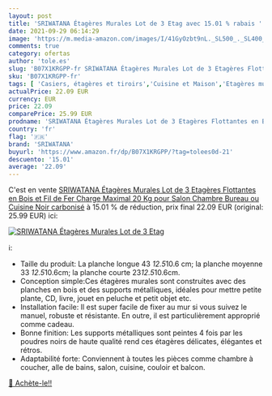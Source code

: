 ```yaml
---
layout: post
title: 'SRIWATANA Étagères Murales Lot de 3 Etag avec 15.01 % rabais '
date: 2021-09-29 06:14:29
image: 'https://m.media-amazon.com/images/I/41GyOzbt9nL._SL500_._SL400_.jpg'
comments: true
category: ofertas
author: 'tole.es'
slug: 'B07X1KRGPP-fr SRIWATANA Étagères Murales Lot de 3 Etagères Flottantes en...'
sku: 'B07X1KRGPP-fr'
tags: [ 'Casiers, étagères et tiroirs','Cuisine et Maison','Etagères murales','Rangement et organisation','sriwatana', ]
actualPrice: 22.09 EUR
currency: EUR
price: 22.09
comparePrice: 25.99 EUR
prodname: 'SRIWATANA Étagères Murales Lot de 3 Etagères Flottantes en Bois et Fil de Fer Charge Maximal 20 Kg pour Salon Chambre Bureau ou Cuisine Noir carbonisé'
country: 'fr'
flag: '🇫🇷'
brand: 'SRIWATANA'
buyurl: 'https://www.amazon.fr/dp/B07X1KRGPP/?tag=tolees0d-21'
descuento: '15.01'
average: '22.09'
---
```


C'est en vente [SRIWATANA Étagères Murales Lot de 3 Etagères Flottantes en Bois et Fil de Fer Charge Maximal 20 Kg pour Salon Chambre Bureau ou Cuisine Noir carbonisé](https://www.amazon.fr/dp/B07X1KRGPP/?tag=tolees0d-21)  à  15.01 % de réduction, prix final  22.09 EUR (original: 25.99 EUR) ici:

[![SRIWATANA Étagères Murales Lot de 3 Etag](https://m.media-amazon.com/images/I/41GyOzbt9nL._SL500_._SL400_.jpg)](https://www.amazon.fr/dp/B07X1KRGPP/?tag=tolees0d-21)

ℹ️:

- Taille du produit: La planche longue 43 *12.5*10.6 cm; la planche moyenne 33 *12.5*10.6cm; la planche courte 23*12.5*10.6cm.
- Conception simple:Ces étagères murales sont construites avec des planches en bois et des supports métalliques, idéales pour mettre petite plante, CD, livre, jouet en peluche et petit objet etc.
- Installation facile: Il est super facile de fixer au mur si vous suivez le manuel, robuste et résistante. En outre, il est particulièrement approprié comme cadeau.
- Bonne finition: Les supports métalliques sont peintes 4 fois par les poudres noirs de haute qualité rend ces étagères délicates, élégantes et rétros.
- Adaptabilité forte: Conviennent à toutes les pièces comme chambre à coucher, alle de bains, salon, cuisine, couloir et balcon.

[🛒 Achète-le!!](https://www.amazon.fr/dp/B07X1KRGPP/?tag=tolees0d-21)
